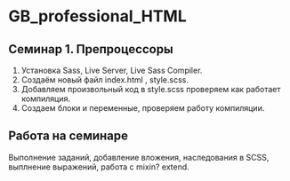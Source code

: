 # GB_professional_HTML

## Семинар 1. Препроцессоры

1. Установка Sass, Live Server, Live Sass Compiler.
2. Создаём новый файл index.html , style.scss.
3. Добавляем произвольный код в style.scss проверяем как
работает компиляция.
4. Создаем блоки и переменные, проверяем работу компиляции.

## Работа на семинаре

Выполнение заданий, добавление вложения, наследования в SCSS, выплнение выражений, работа с mixin? extend.


